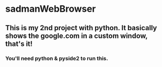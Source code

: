 # sadmanWebBrowser
## This is my 2nd project with python. It basically shows the google.com in a custom window, that's it!
### You'll need python & pyside2 to run this.
